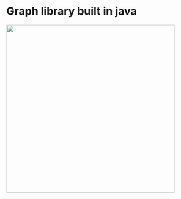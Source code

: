# Graph library built in java

<img src="https://thumbs.gfycat.com/QualifiedCraftyFiddlercrab.webp" width="440px"/>
